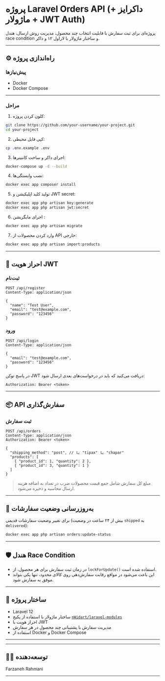 # پروژه Laravel Orders API (داکرایز + ماژولار + JWT Auth)

پروژه‌ای برای ثبت سفارش با قابلیت انتخاب چند محصول، مدیریت روش ارسال، هندل race condition و ساختار ماژولار با لاراول ۱۲ و داکر.

---

## ⚙️ راه‌اندازی پروژه

### پیش‌نیازها

- Docker
- Docker Compose

---

### مراحل

1. کلون کردن پروژه:

```bash
git clone https://github.com/your-username/your-project.git
cd your-project
```

2. کپی فایل محیطی:

```bash
cp .env.example .env
```

3. اجرای داکر و ساخت کانتینرها:

```bash
docker-compose up -d --build
```

4. نصب وابستگی‌ها:

```bash
docker exec app composer install
```

5. تولید کلید اپلیکیشن و JWT secret:

```bash
docker exec app php artisan key:generate
docker exec app php artisan jwt:secret
```

6. اجرای مایگریشن :

```bash
docker exec app php artisan migrate
```

7. وارد کردن محصولات از API خارجی:

```bash
docker exec app php artisan import:products
```

---

## 🔐 احراز هویت JWT

### ثبت‌نام

```http
POST /api/register
Content-Type: application/json

{
  "name": "Test User",
  "email": "test@example.com",
  "password": "123456"
}
```

### ورود

```http
POST /api/login
Content-Type: application/json

{
  "email": "test@example.com",
  "password": "123456"
}
```

در پاسخ توکن JWT دریافت می‌کنید که باید در درخواست‌های بعدی ارسال شود:

```
Authorization: Bearer <token>
```

---

## 📦 API سفارش‌گذاری

### ثبت سفارش

```http
POST /api/orders
Content-Type: application/json
Authorization: Bearer <token>

{
  "shipping_method": "post", // یا "tipax" یا "chapar"
  "products": [
    { "product_id": 1, "quantity": 2 },
    { "product_id": 3, "quantity": 1 }
  ]
}
```

> مبلغ کل سفارش شامل جمع قیمت محصولات ضرب در تعداد به اضافه هزینه ارسال محاسبه و ذخیره می‌شود.

---

## 🔄 به‌روزرسانی وضعیت سفارشات

برای تغییر وضعیت سفارشات قدیمی (بیش از ۲۴ ساعت در وضعیت `shipped` به `delivered`):

```bash
docker exec app php artisan orders:update-status
```

---

## 🛡️ هندل Race Condition

- در زمان ثبت سفارش برای هر محصول، از `lockForUpdate()` استفاده شده است.
- این باعث می‌شود در مواقع رقابت سفارش‌دهی روی کالای محدود، تنها یکی بتواند موفق به سفارش شود.

---

## 🧱 ساختار پروژه

- Laravel 12
- ساختار ماژولار با استفاده از پکیج [`nWidart/laravel-modules`](https://github.com/nWidart/laravel-modules)
- احراز هویت با JWT
- مدیریت سفارش با پشتیبانی چند محصول در هر سفارش
- استفاده از Docker و Docker Compose

---

---

## 🧑‍💻 توسعه‌دهنده

Farzaneh Rahmani

---
